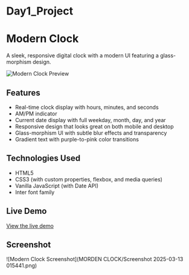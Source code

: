 # Day1_Project
# Modern Clock

A sleek, responsive digital clock with a modern UI featuring a glass-morphism design.

![Modern Clock Preview](https://modernclockit.netlify.app/)

## Features

- Real-time clock display with hours, minutes, and seconds
- AM/PM indicator
- Current date display with full weekday, month, day, and year
- Responsive design that looks great on both mobile and desktop
- Glass-morphism UI with subtle blur effects and transparency
- Gradient text with purple-to-pink color transitions

## Technologies Used

- HTML5
- CSS3 (with custom properties, flexbox, and media queries)
- Vanilla JavaScript (with Date API)
- Inter font family

## Live Demo

[View the live demo](https://modernclockit.netlify.app/)

## Screenshot

![Modern Clock Screenshot](MORDEN CLOCK/Screenshot 2025-03-13 015441.png)
